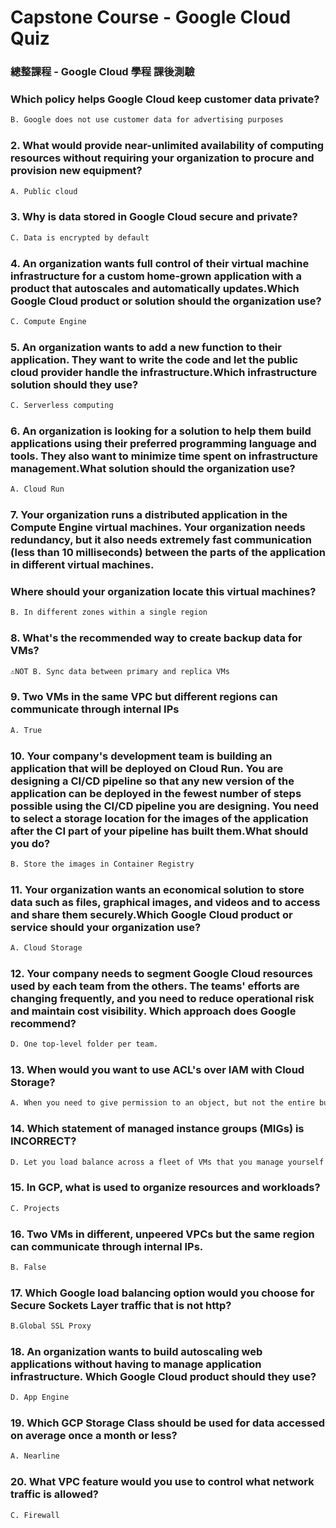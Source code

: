 # Capstone Course - Google Cloud Quiz 
### 總整課程 - Google Cloud 學程 課後測驗

### Which policy helps Google Cloud keep customer data private?
```bash
B. Google does not use customer data for advertising purposes
```

### 2. What would provide near-unlimited availability of computing resources without requiring your organization to procure and provision new equipment?
```bash
A. Public cloud
```

### 3. Why is data stored in Google Cloud secure and private?
```bash
C. Data is encrypted by default
```

### 4. An organization wants full control of their virtual machine infrastructure for a custom home-grown application with a product that autoscales and automatically updates.Which Google Cloud product or solution should the organization use?
```bash
C. Compute Engine
```

### 5. An organization wants to add a new function to their application. They want to write the code and let the public cloud provider handle the infrastructure.Which infrastructure solution should they use?
```bash
C. Serverless computing
```

### 6. An organization is looking for a solution to help them build applications using their preferred programming language and tools. They also want to minimize time spent on infrastructure management.What solution should the organization use?
```bash
A. Cloud Run
```

### 7. Your organization runs a distributed application in the Compute Engine virtual machines. Your organization needs redundancy, but it also needs extremely fast communication (less than 10 milliseconds) between the parts of the application in different virtual machines. 
### Where should your organization locate this virtual machines?
```bash
B. In different zones within a single region
```

### 8. What's the recommended way to create backup data for VMs?
```bash
⚠️NOT B. Sync data between primary and replica VMs
```

### 9. Two VMs in the same VPC but different regions can communicate through internal IPs
```bash
A. True
```

### 10. Your company's development team is building an application that will be deployed on Cloud Run. You are designing a CI/CD pipeline so that any new version of the application can be deployed in the fewest number of steps possible using the CI/CD pipeline you are designing. You need to select a storage location for the images of the application after the CI part of your pipeline has built them.What should you do?
```bash
B. Store the images in Container Registry
```

### 11. Your organization wants an economical solution to store data such as files, graphical images, and videos and to access and share them securely.Which Google Cloud product or service should your organization use?
```bash
A. Cloud Storage
```

### 12. Your company needs to segment Google Cloud resources used by each team from the others. The teams' efforts are changing frequently, and you need to reduce operational risk and maintain cost visibility. Which approach does Google recommend?
```bash
D. One top-level folder per team.
```

### 13. When would you want to use ACL's over IAM with Cloud Storage?
```bash
A. When you need to give permission to an object, but not the entire bucket.
```

### 14. Which statement of managed instance groups (MIGs) is INCORRECT?
```bash
D. Let you load balance across a fleet of VMs that you manage yourself
```

### 15. In GCP, what is used to organize resources and workloads? 
```bash
C. Projects
```

### 16. Two VMs in different, unpeered VPCs but the same region can communicate through internal IPs.
```bash
B. False
```

### 17. Which Google load balancing option would you choose for Secure Sockets Layer traffic that is not http?
```bash
B.Global SSL Proxy
```

### 18. An organization wants to build autoscaling web applications without having to manage application infrastructure. Which Google Cloud product should they use?
```bash
D. App Engine
```

### 19. Which GCP Storage Class should be used for data accessed on average once a month or less?
```bash
A. Nearline
```

### 20. What VPC feature would you use to control what network traffic is allowed?
```bash
C. Firewall
```